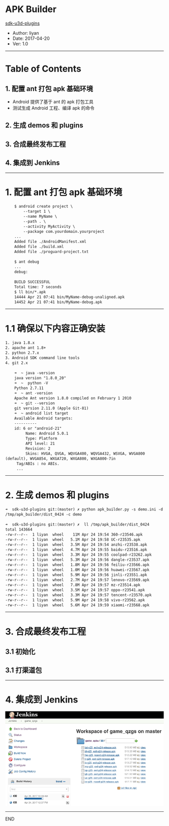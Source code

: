 # APK Builder
[sdk-u3d-plugins](http://172.16.100.90/gerrit/sdk-u3d-plugins)

 * Author: liyan
 * Date: 2017-04-20
 * Ver: 1.0

---
# Table of Contents

## 1. 配置 ant 打包 apk 基础环境

 * Android 提供了基于 ant 的 apk 打包工具
 * 测试生成 Android 工程、编译 apk 的命令

## 2. 生成 demos 和 plugins

## 3. 合成最终发布工程

## 4. 集成到 Jenkins

---
# 1. 配置 ant 打包 apk 基础环境

        $ android create project \
            --target 1 \
            --name MyName \
            --path . \
            --activity MyActivity \
            --package com.yourdomain.yourproject
        ...
        Added file ./AndroidManifest.xml
        Added file ./build.xml
        Added file ./proguard-project.txt
        
        $ ant debug
        ...
        debug:

        BUILD SUCCESSFUL
        Total time: 7 seconds
        $ ll bin/*.apk     
        14444 Apr 21 07:41 bin/MyName-debug-unaligned.apk
        14452 Apr 21 07:41 bin/MyName-debug.apk

---
# 1.1 确保以下内容正确安装

    1. java 1.8.x
    2. apache ant 1.8+
    2. python 2.7.x
    3. Android SDK command line tools
    4. git 2.x

        ➜  ~ java -version
        java version "1.8.0_20"
        ➜  ~  python -V
        Python 2.7.11
        ➜  ~ ant -version
        Apache Ant version 1.8.0 compiled on February 1 2010
        ➜  ~ git --version
        git version 2.11.0 (Apple Git-81)
        ➜  ~ android list target
        Available Android targets:
        ----------
        id: 6 or "android-21"
             Name: Android 5.0.1
             Type: Platform
             API level: 21
             Revision: 2
             Skins: HVGA, QVGA, WQVGA400, WQVGA432, WSVGA, WVGA800 (default), WVGA854, WXGA720, WXGA800, WXGA800-7in
         Tag/ABIs : no ABIs.
         ...

---
# 2. 生成 demos 和 plugins

    ➜  sdk-u3d-plugins git:(master) ✗ python apk_builder.py -s demo.ini -d /tmp/apk_builder/dist_0424 -c demo

    ➜  sdk-u3d-plugins git:(master) ✗  ll /tmp/apk_builder/dist_0424 
    total 143664
    -rw-r--r--  1 liyan  wheel    11M Apr 24 19:54 360-r23546.apk
    -rw-r--r--  1 liyan  wheel   5.1M Apr 24 19:58 UC-r23535.apk
    -rw-r--r--  1 liyan  wheel   3.5M Apr 24 19:54 anzhi-r23538.apk
    -rw-r--r--  1 liyan  wheel   4.7M Apr 24 19:55 baidu-r23516.apk
    -rw-r--r--  1 liyan  wheel   3.3M Apr 24 19:55 coolpad-r23262.apk
    -rw-r--r--  1 liyan  wheel   5.3M Apr 24 19:56 dangle-r23537.apk
    -rw-r--r--  1 liyan  wheel   1.8M Apr 24 19:56 feiliu-r23566.apk
    -rw-r--r--  1 liyan  wheel   1.0M Apr 24 19:56 huawei-r23567.apk
    -rw-r--r--  1 liyan  wheel   5.9M Apr 24 19:56 jinli-r23551.apk
    -rw-r--r--  1 liyan  wheel   2.7M Apr 24 19:57 lenovo-r23569.apk
    -rw-r--r--  1 liyan  wheel   7.8M Apr 24 19:57 mz-r23514.apk
    -rw-r--r--  1 liyan  wheel   3.5M Apr 24 19:57 oppo-r23541.apk
    -rw-r--r--  1 liyan  wheel   3.3M Apr 24 19:57 tencent-r23570.apk
    -rw-r--r--  1 liyan  wheel   5.9M Apr 24 19:58 vivo-r23562.apk
    -rw-r--r--  1 liyan  wheel   5.6M Apr 24 19:59 xiaomi-r23568.apk
---
# 3. 合成最终发布工程

## 3.1 初始化

## 3.1 打渠道包

---
# 4. 集成到 Jenkins
![打出来的工程包](slide/build_on_jenkins.png)

---
END